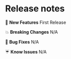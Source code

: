 # Release notes

:rocket: **New Features**
First Release

:boom: **Breaking Changes**
N/A

:bug: **Bug Fixes**
N/A

:umbrella: **Know Issues**
N/A
